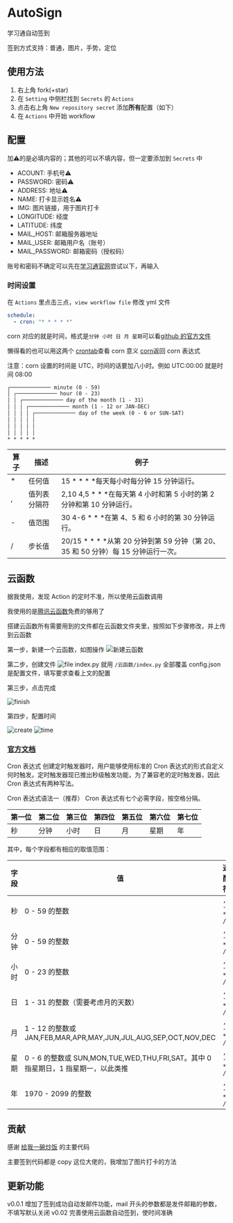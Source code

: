 # AutoSign

学习通自动签到

签到方式支持：普通，图片，手势，定位

## 使用方法

1. 右上角 fork(+star)
2. 在 `Setting` 中侧栏找到 `Secrets` 的 `Actions`
3. 点击右上角 `New repository secret` 添加**所有**配置（如下）
4. 在 `Actions` 中开始 workflow

## 配置

加:warning:的是必填内容的；其他的可以不填内容，但一定要添加到 `Secrets` 中

- ACOUNT: 手机号:warning:
- PASSWORD: 密码:warning:
- ADDRESS: 地址:warning:
- NAME: 打卡显示姓名:warning:
- IMG: 图片链接，用于图片打卡
- LONGITUDE: 经度
- LATITUDE: 纬度
- MAIL_HOST: 邮箱服务器地址
- MAIL_USER: 邮箱用户名（账号）
- MAIL_PASSWORD: 邮箱密码（授权码）

账号和密码不确定可以先在[学习通官网](https://passport2.chaoxing.com/login?fid=&newversion=true&refer=https%3A%2F%2Fi.chaoxing.com)尝试以下，再输入

### 时间设置

在 `Actions` 里点击三点，`view workflow file` 修改 yml 文件

```yml
schedule:
  - cron: "* * * * *"
```

corn 对应的就是时间，格式是`分钟 小时 日 月 星期`可以看[github 的官方文件](https://docs.github.com/en/actions/using-workflows/events-that-trigger-workflows#schedule)

懒得看的也可以用这两个
[crontab](https://crontab.guru/)查看 corn 意义
[corn](https://cron.qqe2.com/)返回 corn 表达式

注意：corn 设置的时间是 UTC，时间的话要加八小时。例如 UTC:00:00 就是时间 08:00

```txt
┌───────────── minute (0 - 59)
│ ┌───────────── hour (0 - 23)
│ │ ┌───────────── day of the month (1 - 31)
│ │ │ ┌───────────── month (1 - 12 or JAN-DEC)
│ │ │ │ ┌───────────── day of the week (0 - 6 or SUN-SAT)
│ │ │ │ │
│ │ │ │ │
│ │ │ │ │
* * * * *
```

| 算子 | 描述         | 例子                                                                                  |
| ---- | ------------ | ------------------------------------------------------------------------------------- |
| \*   | 任何值       | 15 \* \* \* \*每天每小时每分钟 15 分钟运行。                                          |
| ,    | 值列表分隔符 | 2,10 4,5 \* \* \*在每天第 4 小时和第 5 小时的第 2 分钟和第 10 分钟运行。              |
| -    | 值范围       | 30 4-6 \* \* \*在第 4、5 和 6 小时的第 30 分钟运行。                                  |
| /    | 步长值       | 20/15 \* \* \* \*从第 20 分钟到第 59 分钟（第 20、35 和 50 分钟）每 15 分钟运行一次。 |

## 云函数

据我使用，发现 Action 的定时不准，所以使用云函数调用

我使用的是[腾讯云函数](https://cloud.tencent.com/product/scf/)免费的够用了

搭建云函数所有需要用到的文件都在云函数文件夹里，按照如下步骤修改，并上传到云函数

第一步，新建一个云函数，如图操作
![新建云函数](image/2022-04-06-19-35-38.png)

第二步，创建文件
![file](image/2022-04-06-19-51-35.png)
index.py 就用 `/云函数/index.py` 全部覆盖
config.json 是配置文件，填写要求查看上文的配置

第三步，点击完成

![finish](image/2022-04-06-19-54-30.png)

第四步，配置时间

![create](image/2022-04-06-19-55-41.png)
![time](image/2022-04-06-20-03-36.png)

### [官方文档](https://cloud.tencent.com/document/product/583/9708)

Cron 表达式
创建定时触发器时，用户能够使用标准的 Cron 表达式的形式自定义何时触发。定时触发器现已推出秒级触发功能，为了兼容老的定时触发器，因此 Cron 表达式有两种写法。

Cron 表达式语法一（推荐）
Cron 表达式有七个必需字段，按空格分隔。

| 第一位 | 第二位 | 第三位 | 第四位 | 第五位 | 第六位 | 第七位 |
| ------ | ------ | ------ | ------ | ------ | ------ | ------ |
| 秒     | 分钟   | 小时   | 日     | 月     | 星期   | 年     |

其中，每个字段都有相应的取值范围：

| 字段 | 值                                                                                | 通配符    |
| ---- | --------------------------------------------------------------------------------- | --------- |
| 秒   | 0 - 59 的整数                                                                     | `, - * /` |
| 分钟 | 0 - 59 的整数                                                                     | `, - * /` |
| 小时 | 0 - 23 的整数                                                                     | `, - * /` |
| 日   | 1 - 31 的整数（需要考虑月的天数）                                                 | `, - * /` |
| 月   | 1 - 12 的整数或 JAN,FEB,MAR,APR,MAY,JUN,JUL,AUG,SEP,OCT,NOV,DEC                   | `, - * /` |
| 星期 | 0 - 6 的整数或 SUN,MON,TUE,WED,THU,FRI,SAT。其中 0 指星期日，1 指星期一，以此类推 | `, - * /` |
| 年   | 1970 - 2099 的整数                                                                | `, - * /` |

## 贡献

感谢 [给我一碗炒饭](https://www.bilibili.com/video/av94208525) 的主要代码

主要签到代码都是 copy 这位大佬的，我增加了图片打卡的方法

## 更新功能

v0.0.1
增加了签到成功自动发邮件功能，mail 开头的参数都是发件邮箱的参数，不填写默认关闭
v0.02
完善使用云函数自动签到，使时间准确
